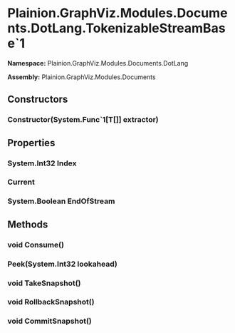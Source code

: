 
# Plainion.GraphViz.Modules.Documents.DotLang.TokenizableStreamBase`1

**Namespace:** Plainion.GraphViz.Modules.Documents.DotLang

**Assembly:** Plainion.GraphViz.Modules.Documents


## Constructors

### Constructor(System.Func`1[T[]] extractor)


## Properties

### System.Int32 Index

###  Current

### System.Boolean EndOfStream


## Methods

### void Consume()

###  Peek(System.Int32 lookahead)

### void TakeSnapshot()

### void RollbackSnapshot()

### void CommitSnapshot()
